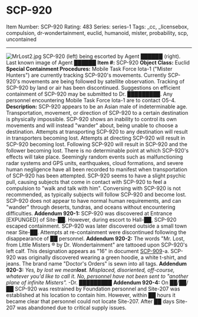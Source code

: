 # SCP-920
Item Number: SCP-920
Rating: 483
Series: series-1
Tags: _cc, _licensebox, compulsion, dr-wondertainment, euclid, humanoid, mister, probability, scp, uncontained

---

![MrLost2.jpg](https://scp-wiki.wdfiles.com/local--files/scp-920/MrLost2.jpg)
SCP-920 (left) being escorted by Agent ██████ (right). Last known image of Agent ██████
**Item #:** SCP-920
**Object Class:** Euclid
**Special Containment Procedures:** Mobile Task Force Iota-1 ("Mister Hunters") are currently tracking SCP-920's movements. Currently SCP-920's movements are being followed by satellite observation. Tracking of SCP-920 by land or air has been discontinued. Suggestions on efficient containment of SCP-920 may be submitted to Dr. █████████.
Any personnel encountering Mobile Task Force Iota-1 are to contact O5-4.
**Description:** SCP-920 appears to be an Asian male of indeterminable age. Transportation, movement, or direction of SCP-920 to a certain destination is physically impossible. SCP-920 shows an inability to control its own movements and will instead "wander" about, being unable to choose a destination.
Attempts at transporting SCP-920 to any destination will result in transporters becoming lost. Attempts at directing SCP-920 will result in SCP-920 becoming lost. Following SCP-920 will result in SCP-920 and the follower becoming lost.
There is no determinable point at which SCP-920's effects will take place. Seemingly random events such as malfunctioning radar systems and GPS units, earthquakes, cloud formations, and severe human negligence have all been recorded to manifest when transportation of SCP-920 has been attempted.
SCP-920 seems to have a slight psychic pull, causing subjects that come in contact with SCP-920 to feel a compulsion to "walk and talk with him". Conversing with SCP-920 is not recommended, as typically subjects will follow SCP-920 and become lost.
SCP-920 does not appear to have normal human requirements, and can "wander" through deserts, tundras, and oceans without encountering difficulties.
**Addendum 920-1:** SCP-920 was discovered at Entrance [EXPUNGED] of Site-██. However, during escort to Hall-██, SCP-920 escaped containment. SCP-920 was later discovered outside a small town near Site-██. Attempts at re-containment were discontinued following the disappearance of ██ personnel.
**Addendum 920-2:** The words "Mr. Lost, from Little Misters ® by Dr. Wondertainment" are tattooed upon SCP-920's left calf. This designation appears as "16" in document [SCP-909](/scp-909)-a. SCP-920 was originally discovered wearing a green hoodie, a white t-shirt, and jeans. The brand name "Doctor's Orders" is sewn into all tags.
**Addendum 920-3:** _Yes, by lost we mean**lost**. Misplaced, disoriented, off-course, whatever you'd like to call it. No, personnel have not been sent to "another plane of infinite Misters"._ -Dr. █████████
**Addendum 920-4:** On ██/██/██ SCP-920 was restrained by Foundation personnel and Site-207 was established at his location to contain him. However, within ██ hours it became clear that personnel could not locate Site-207. After ██ days Site-207 was abandoned due to critical supply issues.